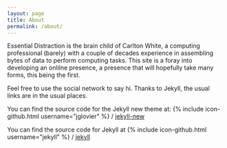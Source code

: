 ```yaml
---
layout: page
title: About
permalink: /about/
---
```


Essential Distraction is the brain child of Carlton White, a computing professional (barely) with a couple of decades experience in assembling bytes of data to perform computing tasks.  This site is a foray into developing an onlilne presence, a presence that will hopefully take many forms, this being the first.

Feel free to use the social network to say hi.  Thanks to Jekyll, the usual links are in the usual places. 

You can find the source code for the Jekyll new theme at:
{% include icon-github.html username="jglovier" %} /
[jekyll-new](https://github.com/jglovier/jekyll-new)

You can find the source code for Jekyll at
{% include icon-github.html username="jekyll" %} /
[jekyll](https://github.com/jekyll/jekyll)
